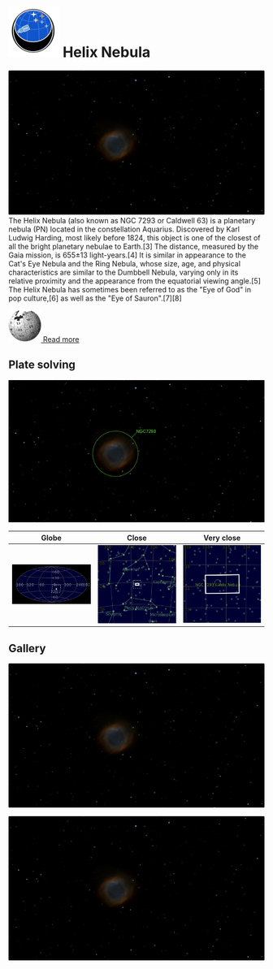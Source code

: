 # ![](..//Imaging//Common/pyl-tiny.png) Helix Nebula
![IMG](..//Imaging//HD/Helix_Nebula+00+co.jpg)
The Helix Nebula (also known as NGC 7293 or Caldwell 63) is a planetary nebula (PN) located in the constellation Aquarius. Discovered by Karl Ludwig Harding, most likely before 1824, this object is one of the closest of all the bright planetary nebulae to Earth.[3] The distance, measured by the Gaia mission, is 655±13 light-years.[4] It is similar in appearance to the Cat's Eye Nebula and the Ring Nebula, whose size, age, and physical characteristics are similar to the Dumbbell Nebula, varying only in its relative proximity and the appearance from the equatorial viewing angle.[5] The Helix Nebula has sometimes been referred to as the "Eye of God" in pop culture,[6] as well as the "Eye of Sauron".[7][8]

[![](..//Imaging//Common/Wikipedia.png) Read more](https://en.wikipedia.org/wiki/Helix_Nebula)
## Plate solving 


![IMG](..//Imaging//HD/Helix_Nebula_Annotated.jpg)


| Globe | Close | Very close |
| ----- | ----- | ----- |
|![IMG](..//Imaging//HD/Helix_Nebula_Globe.jpg) |![IMG](..//Imaging//HD/Helix_Nebula_Close.jpg) |![IMG](..//Imaging//HD/Helix_Nebula_Closer.jpg) |

## Gallery
![IMG](..//Imaging//HD/Helix_Nebula+00+co.jpg) 

![IMG](..//Imaging//HD/Helix_Nebula+01+co.jpg) 

